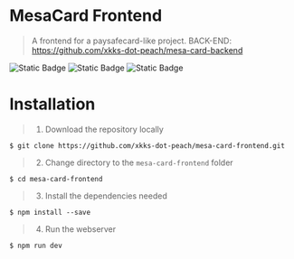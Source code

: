 # MesaCard Frontend
> A frontend for a paysafecard-like project. BACK-END: https://github.com/xkks-dot-peach/mesa-card-backend

![Static Badge](https://img.shields.io/badge/Made_for-Node.js%20v20.5.1-blue?style=for-the-badge)
![Static Badge](https://img.shields.io/badge/Made_for-NPM_9.8.0-purple?style=for-the-badge)
![Static Badge](https://img.shields.io/badge/Production%20Ready-green?style=for-the-badge)

# Installation
> 1. Download the repository locally
```
$ git clone https://github.com/xkks-dot-peach/mesa-card-frontend.git
```
> 2. Change directory to the `mesa-card-frontend` folder
```
$ cd mesa-card-frontend
```
> 3. Install the dependencies needed
```
$ npm install --save
```
> 4. Run the webserver
```
$ npm run dev
```
